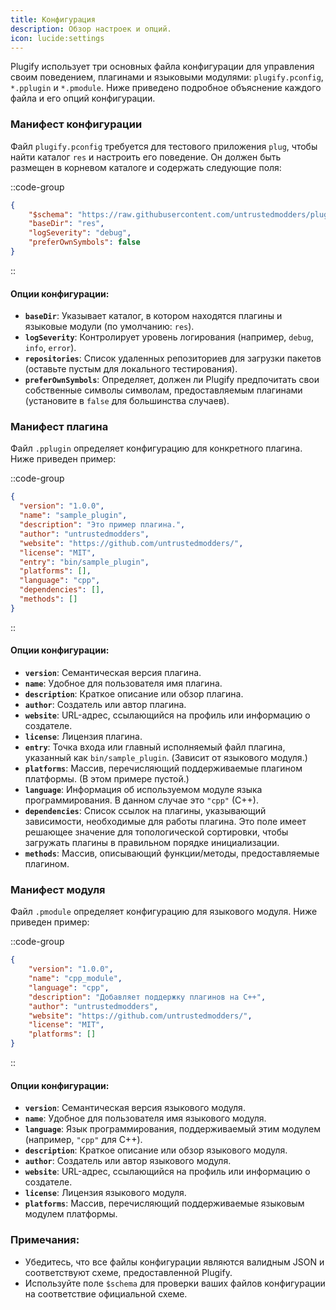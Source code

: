 ```yaml
---
title: Конфигурация
description: Обзор настроек и опций.
icon: lucide:settings
---
```


Plugify использует три основных файла конфигурации для управления своим поведением, плагинами и языковыми модулями: `plugify.pconfig`, `*.pplugin` и `*.pmodule`. Ниже приведено подробное объяснение каждого файла и его опций конфигурации.

### Манифест конфигурации

Файл `plugify.pconfig` требуется для тестового приложения `plug`, чтобы найти каталог `res` и настроить его поведение. Он должен быть размещен в корневом каталоге и содержать следующие поля:

::code-group
```json [plugify.pconfig]
{
    "$schema": "https://raw.githubusercontent.com/untrustedmodders/plugify/refs/heads/main/schemas/config.schema.json",
    "baseDir": "res",
    "logSeverity": "debug",
    "preferOwnSymbols": false
}
```
::

#### Опции конфигурации:
- **`baseDir`**: Указывает каталог, в котором находятся плагины и языковые модули (по умолчанию: `res`).
- **`logSeverity`**: Контролирует уровень логирования (например, `debug`, `info`, `error`).
- **`repositories`**: Список удаленных репозиториев для загрузки пакетов (оставьте пустым для локального тестирования).
- **`preferOwnSymbols`**: Определяет, должен ли Plugify предпочитать свои собственные символы символам, предоставляемым плагинами (установите в `false` для большинства случаев).

### Манифест плагина

Файл `.pplugin` определяет конфигурацию для конкретного плагина. Ниже приведен пример:

::code-group
```json [*.pplugin]
{
  "version": "1.0.0",
  "name": "sample_plugin",
  "description": "Это пример плагина.",
  "author": "untrustedmodders",
  "website": "https://github.com/untrustedmodders/",
  "license": "MIT",
  "entry": "bin/sample_plugin",
  "platforms": [],
  "language": "cpp",
  "dependencies": [],
  "methods": []
}
```
::

#### Опции конфигурации:
- **`version`**: Семантическая версия плагина.
- **`name`**: Удобное для пользователя имя плагина.
- **`description`**: Краткое описание или обзор плагина.
- **`author`**: Создатель или автор плагина.
- **`website`**: URL-адрес, ссылающийся на профиль или информацию о создателе.
- **`license`**: Лицензия плагина.
- **`entry`**: Точка входа или главный исполняемый файл плагина, указанный как `bin/sample_plugin`. (Зависит от языкового модуля.)
- **`platforms`**: Массив, перечисляющий поддерживаемые плагином платформы. (В этом примере пустой.)
- **`language`**: Информация об используемом модуле языка программирования. В данном случае это `"cpp"` (C++).
- **`dependencies`**: Список ссылок на плагины, указывающий зависимости, необходимые для работы плагина. Это поле имеет решающее значение для топологической сортировки, чтобы загружать плагины в правильном порядке инициализации.
- **`methods`**: Массив, описывающий функции/методы, предоставляемые плагином.

### Манифест модуля

Файл `.pmodule` определяет конфигурацию для языкового модуля. Ниже приведен пример:

::code-group
```json [*.pmodule]
{
    "version": "1.0.0",
    "name": "cpp_module",
    "language": "cpp",
    "description": "Добавляет поддержку плагинов на C++",
    "author": "untrustedmodders",
    "website": "https://github.com/untrustedmodders/",
    "license": "MIT",
    "platforms": []
}
```
::

#### Опции конфигурации:
- **`version`**: Семантическая версия языкового модуля.
- **`name`**: Удобное для пользователя имя языкового модуля.
- **`language`**: Язык программирования, поддерживаемый этим модулем (например, `"cpp"` для C++).
- **`description`**: Краткое описание или обзор языкового модуля.
- **`author`**: Создатель или автор языкового модуля.
- **`website`**: URL-адрес, ссылающийся на профиль или информацию о создателе.
- **`license`**: Лицензия языкового модуля.
- **`platforms`**: Массив, перечисляющий поддерживаемые языковым модулем платформы.

### Примечания:
- Убедитесь, что все файлы конфигурации являются валидным JSON и соответствуют схеме, предоставленной Plugify.
- Используйте поле `$schema` для проверки ваших файлов конфигурации на соответствие официальной схеме.
